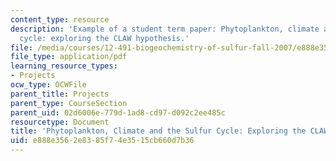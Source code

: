 ```yaml
---
content_type: resource
description: 'Example of a student term paper: Phytoplankton, climate and the sulfur
  cycle: exploring the CLAW hypothesis.'
file: /media/courses/12-491-biogeochemistry-of-sulfur-fall-2007/e888e3562e8385f74e3515cb660d7b36_clayton.pdf
file_type: application/pdf
learning_resource_types:
- Projects
ocw_type: OCWFile
parent_title: Projects
parent_type: CourseSection
parent_uid: 02d6006e-779d-1ad8-cd97-d092c2ee485c
resourcetype: Document
title: 'Phytoplankton, Climate and the Sulfur Cycle: Exploring the CLAW Hypothesis'
uid: e888e356-2e83-85f7-4e35-15cb660d7b36
---
```

